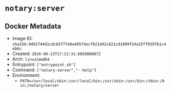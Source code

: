 # `notary:server`

## Docker Metadata

- Image ID: `sha256:9dd1f44d1cdcb5f77e0a495fdecf021d42c621cd1899f24a25ff0397b1c4eb6c`
- Created: `2016-09-23T17:13:33.605900087Z`
- Arch: `linux`/`amd64`
- Entrypoint: `["entrypoint.sh"]`
- Command: `["notary-server","--help"]`
- Environment:
  - `PATH=/usr/local/sbin:/usr/local/bin:/usr/sbin:/usr/bin:/sbin:/bin:/notary/server`
